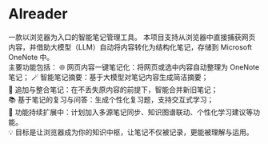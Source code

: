 # AIreader
一款以浏览器为入口的智能笔记管理工具。 本项目支持从浏览器中直接捕获网页内容，并借助大模型（LLM）自动将内容转化为结构化笔记，存储到 Microsoft OneNote 中。  
主要功能包括： 
  🌐 网页内容一键笔记化：将网页或选中内容自动整理为 OneNote 笔记；
  🪄 智能笔记摘要：基于大模型对笔记内容生成简洁摘要；  
  🧩 追加与整合笔记：在不丢失原内容的前提下，智能合并新旧笔记；  
  📚 基于笔记的复习与问答：生成个性化复习题，支持交互式学习；  
  🚧 功能持续扩展中：计划加入多源笔记同步、知识图谱联动、个性化学习建议等功能。  
  💡 目标是让浏览器成为你的知识中枢，让笔记不仅被记录，更能被理解与运用。
